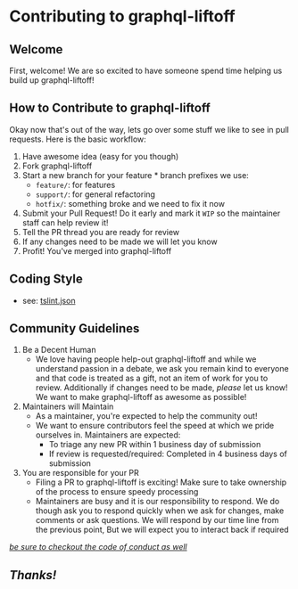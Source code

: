 # Contributing to graphql-liftoff

## Welcome
First, welcome! We are so excited to have someone
spend time helping us build up graphql-liftoff!

## How to Contribute to graphql-liftoff
Okay now that's out of the way, lets go over some stuff we
like to see in pull requests. Here is the basic workflow:
  1. Have awesome idea (easy for you though)
  2. Fork graphql-liftoff
  3. Start a new branch for your feature
    * branch prefixes we use:
      * `feature/`: for features
      * `support/`: for general refactoring
      * `hotfix/`: something broke and we need to fix it now
  4. Submit your Pull Request! Do it early and mark it `WIP` so
  the maintainer staff can help review it!
  5. Tell the PR thread you are ready for review
  6. If any changes need to be made we will let you know
  7. Profit! You've merged into graphql-liftoff
  
## Coding Style
- see: [tslint.json](tslint.json)

## Community Guidelines
  1. Be a Decent Human
     * We love having people help-out graphql-liftoff and while we
    understand passion in a debate, we ask you remain kind
    to everyone and that code is treated as a gift, not an
    item of work for you to review. Additionally if changes
    need to be made, _please_ let us know! We want to make
    graphql-liftoff as awesome as possible!
  2. Maintainers will Maintain 
     * As a maintainer, you're expected to help the community out!
     * We want to ensure contributors feel the speed at which 
     we pride ourselves in. Maintainers are expected:
       * To triage any new PR within 1 business day of submission
       * If review is requested/required: Completed in 4 business days of submission
  3. You are responsible for your PR
     * Filing a PR to graphql-liftoff is exciting! Make sure to take
     ownership of the process to ensure speedy processing
     * Maintainers are busy and it is our responsibility to respond.
     We do though ask you to respond quickly when we ask for changes,
     make comments or ask questions. We will respond by our time line
     from the previous point, But we will expect you to interact back
     if required
       
[_be sure to checkout the code of conduct as well_](.github/CODE_OF_CONDUCT.md)
  
    
## _Thanks!_